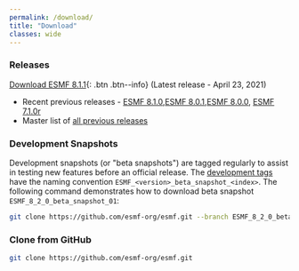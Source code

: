 ```yaml
---
permalink: /download/
title: "Download"
classes: wide
---
```

### Releases
[Download ESMF 8.1.1](https://github.com/esmf-org/esmf/releases/latest){: .btn .btn--info} (Latest release - April 23, 2021)
- Recent previous releases - [ESMF 8.1.0](https://github.com/esmf-org/esmf/releases/tag/ESMF_8_1_0),[ESMF 8.0.1](https://github.com/esmf-org/esmf/releases/tag/ESMF_8_0_1),[ESMF 8.0.0](https://github.com/esmf-org/esmf/releases/tag/ESMF_8_0_0), [ESMF 7.1.0r](https://github.com/esmf-org/esmf/releases/tag/ESMF_7_1_0r)
- Master list of [all previous releases](/static/releases.html)

### Development Snapshots
Development snapshots (or "beta snapshots") are tagged regularly to assist in testing new features before an official release.
The [development tags](https://github.com/esmf-org/esmf/tags) have the naming convention `ESMF_<version>_beta_snapshot_<index>`.
The following command demonstrates how to download beta snapshot `ESMF_8_2_0_beta_snapshot_01`:

```bash
git clone https://github.com/esmf-org/esmf.git --branch ESMF_8_2_0_beta_snapshot_01 --depth 1
```

### Clone from GitHub
```bash
git clone https://github.com/esmf-org/esmf.git
```

